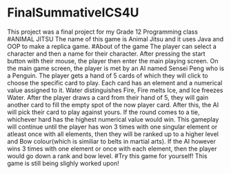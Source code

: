 # FinalSummativeICS4U
This project was a final project for my Grade 12 Programming class
#ANIMAL JITSU
The name of this game is Animal Jitsu and it uses Java and OOP to make a replica game.
#About of the game
The player can select a character and then a name for their character. After pressing the start button with their mouse, the player then enter the main playing screen.
On the main game screen, the player is met by an AI named Sensei Peng who is a Penguin. The player gets a hand of 5 cards of which they will click to choose the specific card to play. Each card has an element and a numerical value assigned to it. Water distinguishes Fire, Fire melts Ice, and Ice freezes Water. After the player draws a card from their hand of 5, they will gain another card to fill the empty spot of the now player card. After this, the AI will pick their card to play against yours. If the round comes to a tie, whichever hard has the highest numerical value would win. This gameplay will continue until the player has won 3 times with one singular element or atleast once with all elements, then they will be ranked up to a higher level and Bow colour(which is similiar to belts in martial arts). If the AI however wins 3 times with one element or once with each element, then the player would go down a rank and bow level.
#Try this game for yourself!
This game is still being slighly worked upon!
